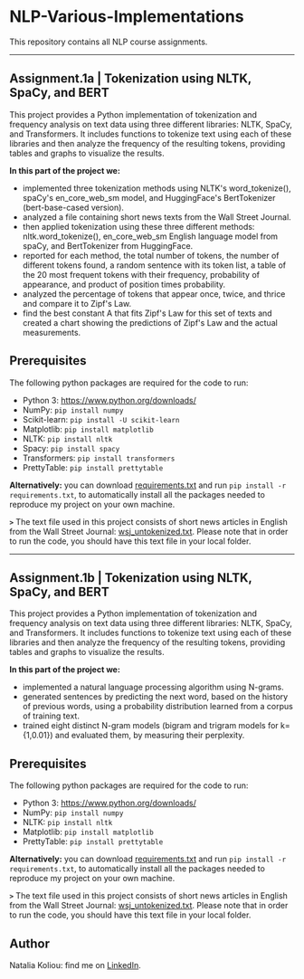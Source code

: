 # NLP-Various-Implementations
This repository contains all NLP course assignments.

---
## Assignment.1a | Tokenization using NLTK, SpaCy, and BERT
This project provides a Python implementation of tokenization and frequency analysis on text data using three different libraries: NLTK, SpaCy, and Transformers. It includes functions to tokenize text using each of these libraries and then analyze the frequency of the resulting tokens, providing tables and graphs to visualize the results.

**In this part of the project we:**
* implemented three tokenization methods using NLTK's word_tokenize(), spaCy's en_core_web_sm model, and HuggingFace's BertTokenizer (bert-base-cased version).
* analyzed a file containing short news texts from the Wall Street Journal.
* then applied tokenization using these three different methods: nltk.word_tokenize(), en_core_web_sm English language model from spaCy, and BertTokenizer from HuggingFace.
* reported for each method, the total number of tokens, the number of different tokens found, a random sentence with its token list, a table of the 20 most frequent tokens with their frequency, probability of appearance, and product of position times probability.
* analyzed the percentage of tokens that appear once, twice, and thrice and compare it to Zipf's Law.
* find the best constant A that fits Zipf's Law for this set of texts and created a chart showing the predictions of Zipf's Law and the actual measurements.

## Prerequisites
The following python packages are required for the code to run:
* Python 3: https://www.python.org/downloads/
* NumPy: ```pip install numpy```
* Scikit-learn: ```pip install -U scikit-learn```
* Matplotlib: ```pip install matplotlib```
* NLTK: ```pip install nltk```
* Spacy: ```pip install spacy```
* Transformers: ```pip install transformers```
* PrettyTable: ```pip install prettytable```

**Alternatively:** you can download [requirements.txt](https://github.com/nataliakoliou/ML-Ciphertext-Decryption/blob/main/requirements.txt) and run ```pip install -r requirements.txt```, to automatically install all the packages needed to reproduce my project on your own machine.

**```>```** The text file used in this project consists of short news articles in English from the Wall Street Journal: [wsj_untokenized.txt](https://github.com/nataliakoliou/NLP-Various-Implementations/blob/main/Assignment-1/wsj_untokenized.txt). Please note that in order to run the code, you should have this text file in your local folder.

---
## Assignment.1b | Tokenization using NLTK, SpaCy, and BERT
This project provides a Python implementation of tokenization and frequency analysis on text data using three different libraries: NLTK, SpaCy, and Transformers. It includes functions to tokenize text using each of these libraries and then analyze the frequency of the resulting tokens, providing tables and graphs to visualize the results.

**In this part of the project we:**
* implemented a natural language processing algorithm using N-grams.
* generated sentences by predicting the next word, based on the history of previous words, using a probability distribution learned from a corpus of training text.
* trained eight distinct N-gram models (bigram and trigram models for k={1,0.01}) and evaluated them, by measuring their perplexity.

## Prerequisites
The following python packages are required for the code to run:
* Python 3: https://www.python.org/downloads/
* NumPy: ```pip install numpy```
* NLTK: ```pip install nltk```
* Matplotlib: ```pip install matplotlib```
* PrettyTable: ```pip install prettytable```

**Alternatively:** you can download [requirements.txt](https://github.com/nataliakoliou/ML-Ciphertext-Decryption/blob/main/requirements.txt) and run ```pip install -r requirements.txt```, to automatically install all the packages needed to reproduce my project on your own machine.

**```>```** The text file used in this project consists of short news articles in English from the Wall Street Journal: [wsj_untokenized.txt](https://github.com/nataliakoliou/NLP-Various-Implementations/blob/main/Assignment-1/wsj_untokenized.txt). Please note that in order to run the code, you should have this text file in your local folder.

## Author
Natalia Koliou: find me on [LinkedIn](https://www.linkedin.com/in/natalia-k-b37b01197/).
